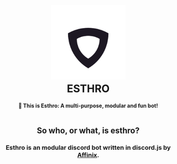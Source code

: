 <h1 align="center">
  <a href="https://github.com/Affinix/esthro">
  <img src="https://raw.githubusercontent.com/Affinix/esthro/master/assets/readme.png" alt="Esthro" width="200"></a>
  <br>
  ESTHRO
  <br>
</h1>

<h4 align="center">
  🤖 This is Esthro: A multi-purpose, modular and fun bot!
  <br><br>
</h4>

<h2 align="center">
  So who, or what, is esthro?
<h3>

<p align="center">
  Esthro is an modular discord bot written in discord.js by <a href="https://github.com/Affinix">Affinix<a>.
<p>
